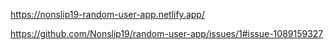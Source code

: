 https://nonslip19-random-user-app.netlify.app/

https://github.com/Nonslip19/random-user-app/issues/1#issue-1089159327
